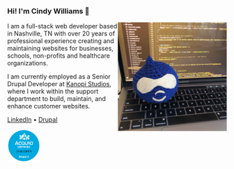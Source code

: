 ### Hi! I'm Cindy Williams 👋

<img src="https://github.com/cindytwilliams/cindytwilliams/blob/master/drupal-drop.jpg" width="250" align="right">I am a full-stack web developer based in Nashville, TN with over 20 years of professional experience creating and maintaining websites for businesses, schools, non-profits and healthcare organizations.

I am currently employed as a Senior Drupal Developer at [Kanopi Studios](https://kanopi.com), where I work within the support department to build, maintain, and enhance customer websites.

[LinkedIn](https://www.linkedin.com/in/cindytwilliams) • [Drupal](https://www.drupal.org/u/cindytwilliams)

<img src="https://github.com/cindytwilliams/cindytwilliams/blob/master/acquia-certified-developer-drupal-8.png" width="75">
